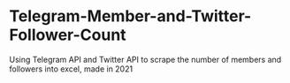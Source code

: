 # Telegram-Member-and-Twitter-Follower-Count
Using Telegram API and Twitter API to scrape the number of members and followers into excel, made in 2021

